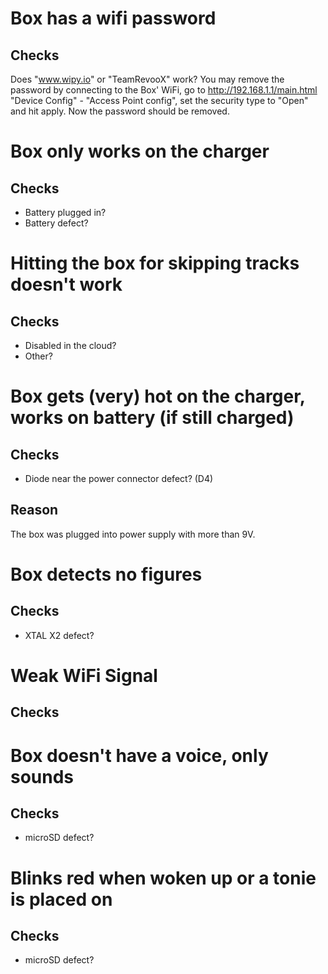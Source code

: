 # Box has a wifi password
## Checks
Does "www.wipy.io" or "TeamRevooX" work? You may remove the password by connecting to the Box' WiFi, go to http://192.168.1.1/main.html "Device Config" - "Access Point config", set the security type to "Open" and hit apply. Now the password should be removed.


# Box only works on the charger
## Checks
* Battery plugged in?
* Battery defect?

# Hitting the box for skipping tracks doesn't work
## Checks
* Disabled in the cloud?
* Other?

# Box gets (very) hot on the charger, works on battery (if still charged)
## Checks
* Diode near the power connector defect? (D4)
## Reason
The box was plugged into power supply with more than 9V.

# Box detects no figures
## Checks
* XTAL X2 defect?

# Weak WiFi Signal
## Checks

# Box doesn't have a voice, only sounds
## Checks
* microSD defect?

# Blinks red when woken up or a tonie is placed on
## Checks
* microSD defect?
